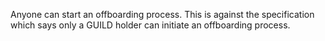 Anyone can start an offboarding process.
This is against the specification which says only a GUILD holder can initiate an offboarding process.